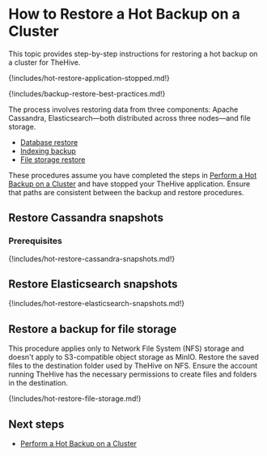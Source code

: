 # How to Restore a Hot Backup on a Cluster

This topic provides step-by-step instructions for restoring a hot backup on a cluster for TheHive.

{!includes/hot-restore-application-stopped.md!}

{!includes/backup-restore-best-practices.md!}

The process involves restoring data from three components: Apache Cassandra, Elasticsearch—both distributed across three nodes—and file storage.

* [Database restore](#restore-cassandra-snapshots)
* [Indexing backup](#restore-elasticsearch-snapshots)
* [File storage restore](#restore-a-backup-for-file-storage)

These procedures assume you have completed the steps in [Perform a Hot Backup on a Cluster](../../backup/hot-backup/hot-backup-cluster.md) and have stopped your TheHive application. Ensure that paths are consistent between the backup and restore procedures.

## Restore Cassandra snapshots

### Prerequisites

{!includes/hot-restore-cassandra-snapshots.md!}

## Restore Elasticsearch snapshots

{!includes/hot-restore-elasticsearch-snapshots.md!}

## Restore a backup for file storage

This procedure applies only to Network File System (NFS) storage and doesn't apply to S3-compatible object storage as MinIO. Restore the saved files to the destination folder used by TheHive on NFS. Ensure the account running TheHive has the necessary permissions to create files and folders in the destination.

{!includes/hot-restore-file-storage.md!}

<h2>Next steps</h2>

* [Perform a Hot Backup on a Cluster](../../backup/hot-backup/hot-backup-cluster.md)